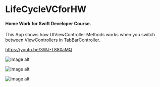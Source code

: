# LifeCycleVCforHW

#### Home Work for Swift Developer Course.

This App shows how UIViewController Methods works when you switch between ViewControllers in TabBarController.

https://youtu.be/3WJ-T88XaMQ

![Image alt](https://github.com/SavK/screenshotsRepository/blob/master/LifeCycleVC-1.png?raw=true)

![Image alt](https://github.com/SavK/screenshotsRepository/blob/master/LifeCycleVC-2.png?raw=true)

![Image alt](https://github.com/SavK/screenshotsRepository/blob/master/LifeCycleVC-3.png?raw=true)

